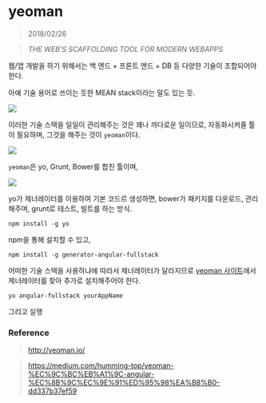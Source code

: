 # yeoman

> 2018/02/26

> _THE WEB’S SCAFFOLDING TOOL FOR MODERN WEBAPPS_

웹/앱 개발을 하기 위해서는 백 엔드 + 프론트 엔드 + DB 등 다양한 기술이 조합되어야 한다.

아예 기술 용어로 쓰이는 듯한 MEAN stack이라는 말도 있는 듯.

![](https://cdn-images-1.medium.com/max/1000/0*V5tE2nUtV5HI5P3l.png)

이러한 기술 스택을 일일이 관리해주는 것은 꽤나 까다로운 일이므로, 자동화시켜줄 툴이 필요하며, 그것을 해주는 것이 `yeoman`이다.

![](https://cdn-images-1.medium.com/max/1000/0*xNfl0uugKjmzkenK.png)

`yeoman`은 yo, Grunt, Bower를 합친 툴이며,

![](https://cdn-images-1.medium.com/max/1000/0*ZkKBpchcbk6SiBXL.png)

yo가 제너레이터를 이용하여 기본 코드르 생성하면, bower가 패키지를 다운로드, 관리해주며, grunt로 테스트, 빌트를 하는 방식.

```
npm install -g yo
```

npm을 통해 설치할 수 있고,

```
npm install -g generator-angular-fullstack
```

어떠한 기술 스택을 사용하냐에 따라서 제너레이터가 달라지므로 [yeoman 사이트](http://yeoman.io/generators/)에서 제너레이터를 찾아 추가로 설치해주어야 한다.

```
yo angular-fullstack yourAppName
```

그리고 실행

### Reference

> http://yeoman.io/

> https://medium.com/humming-top/yeoman-%EC%9C%BC%EB%A1%9C-angular-%EC%8B%9C%EC%9E%91%ED%95%98%EA%B8%B0-dd337b37ef59
